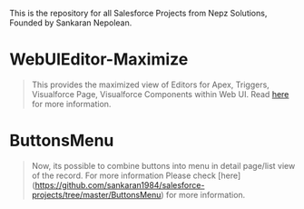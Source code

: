 This is the repository for all Salesforce Projects from Nepz Solutions, Founded by Sankaran Nepolean.

# WebUIEditor-Maximize
  > This provides the maximized view of Editors for Apex, Triggers, Visualforce Page, Visualforce Components within Web UI. Read [here](https://github.com/sankaran1984/salesforce-projects/tree/master/WebUIEditor-Maximize) for more information. 
  
# ButtonsMenu
  > Now, its possible to combine buttons into menu in detail page/list view of the record. For more information Please check [here] (https://github.com/sankaran1984/salesforce-projects/tree/master/ButtonsMenu) for more information.
